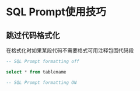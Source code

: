 # SQL Prompt使用技巧

## 跳过代码格式化

在格式化时如果某段代码不需要格式可用注释包围代码段

```sql
-- SQL Prompt formatting off

select * from tablename

-- SQL Prompt formatting ON
```
